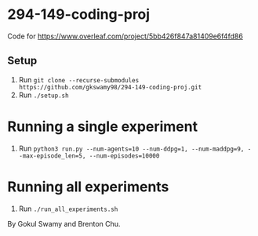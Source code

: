 # 294-149-coding-proj
Code for https://www.overleaf.com/project/5bb426f847a81409e6f4fd86

## Setup
1) Run ```git clone --recurse-submodules https://github.com/gkswamy98/294-149-coding-proj.git```
2) Run ```./setup.sh```

# Running a single experiment
1) Run ```python3 run.py --num-agents=10 --num-ddpg=1, --num-maddpg=9, --max-episode_len=5, --num-episodes=10000```

# Running all experiments
1) Run ```./run_all_experiments.sh```

By Gokul Swamy and Brenton Chu.
